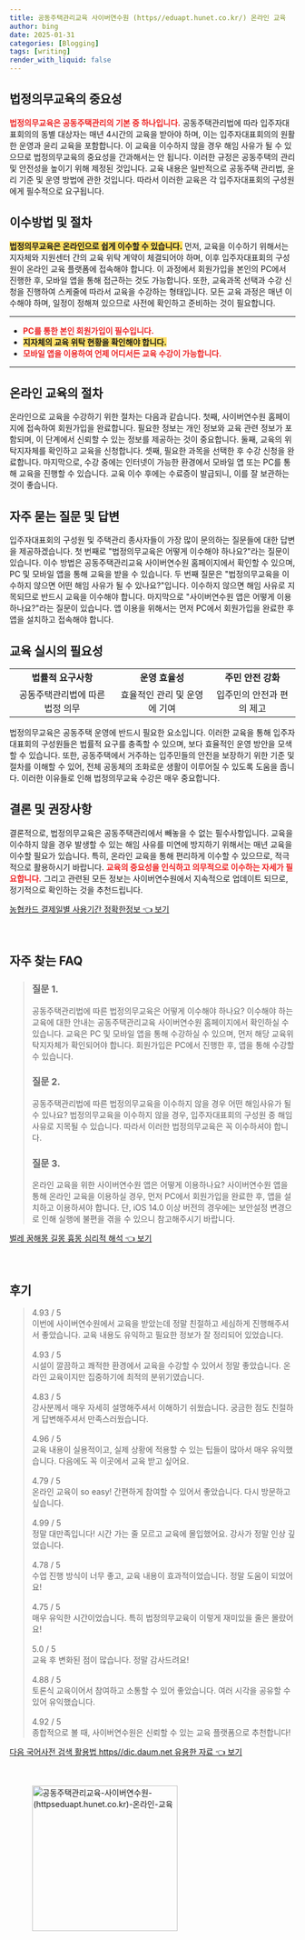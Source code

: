 ```yaml
---
title: 공동주택관리교육 사이버연수원 (https//eduapt.hunet.co.kr/) 온라인 교육
author: bing
date: 2025-01-31
categories: [Blogging]
tags: [writing]
render_with_liquid: false
---
```



<h2 id='법정의무교육의 중요성'>법정의무교육의 중요성</h2>

<p><b><span style="color: #ee2323;">법정의무교육은 공동주택관리의 기본 중 하나입니다.</span></b> 공동주택관리법에 따라 입주자대표회의의 동별 대상자는 매년 4시간의 교육을 받아야 하며, 이는 입주자대표회의의 원활한 운영과 윤리 교육을 포함합니다. 이 교육을 이수하지 않을 경우 해임 사유가 될 수 있으므로 법정의무교육의 중요성을 간과해서는 안 됩니다. 이러한 규정은 공동주택의 관리 및 안전성을 높이기 위해 제정된 것입니다. 교육 내용은 일반적으로 공동주택 관리법, 윤리 기준 및 운영 방법에 관한 것입니다. 따라서 이러한 교육은 각 입주자대표회의 구성원에게 필수적으로 요구됩니다.</p>

<h2 id='이수방법 및 절차'>이수방법 및 절차</h2>

<p><b><span style="background-color: #ffe066;">법정의무교육은 온라인으로 쉽게 이수할 수 있습니다.</span></b> 먼저, 교육을 이수하기 위해서는 지자체와 지원센터 간의 교육 위탁 계약이 체결되어야 하며, 이후 입주자대표회의 구성원이 온라인 교육 플랫폼에 접속해야 합니다. 이 과정에서 회원가입을 본인의 PC에서 진행한 후, 모바일 앱을 통해 접근하는 것도 가능합니다. 또한, 교육과목 선택과 수강 신청을 진행하여 스케줄에 따라서 교육을 수강하는 형태입니다. 모든 교육 과정은 매년 이수해야 하며, 일정이 정해져 있으므로 사전에 확인하고 준비하는 것이 필요합니다.</p>

<hr />

<ul>
    <li><b><span style="color: #ee2323;">PC를 통한 본인 회원가입이 필수입니다.</span></b></li>
    <li><b><span style="background-color: #ffe066;">지자체의 교육 위탁 현황을 확인해야 합니다.</span></b></li>
    <li><b><span style="color: #ee2323;">모바일 앱을 이용하여 언제 어디서든 교육 수강이 가능합니다.</span></b></li>
</ul>

<hr />

<h2 id='온라인 교육의 절차'>온라인 교육의 절차</h2>

<p>온라인으로 교육을 수강하기 위한 절차는 다음과 같습니다. 첫째, 사이버연수원 홈페이지에 접속하여 회원가입을 완료합니다. 필요한 정보는 개인 정보와 교육 관련 정보가 포함되며, 이 단계에서 신뢰할 수 있는 정보를 제공하는 것이 중요합니다. 둘째, 교육의 위탁지자체를 확인하고 교육을 신청합니다. 셋째, 필요한 과목을 선택한 후 수강 신청을 완료합니다. 마지막으로, 수강 중에는 인터넷이 가능한 환경에서 모바일 앱 또는 PC를 통해 교육을 진행할 수 있습니다. 교육 이수 후에는 수료증이 발급되니, 이를 잘 보관하는 것이 좋습니다.</p>

<h2 id='자주 묻는 질문 및 답변'>자주 묻는 질문 및 답변</h2>

<p>입주자대표회의 구성원 및 주택관리 종사자들이 가장 많이 문의하는 질문들에 대한 답변을 제공하겠습니다. 첫 번째로 "법정의무교육은 어떻게 이수해야 하나요?"라는 질문이 있습니다. 이수 방법은 공동주택관리교육 사이버연수원 홈페이지에서 확인할 수 있으며, PC 및 모바일 앱을 통해 교육을 받을 수 있습니다. 두 번째 질문은 "법정의무교육을 이수하지 않으면 어떤 해임 사유가 될 수 있나요?"입니다. 이수하지 않으면 해임 사유로 지목되므로 반드시 교육을 이수해야 합니다. 마지막으로 "사이버연수원 앱은 어떻게 이용하나요?"라는 질문이 있습니다. 앱 이용을 위해서는 먼저 PC에서 회원가입을 완료한 후 앱을 설치하고 접속해야 합니다.</p>

<h2 id='교육 실시의 필요성'>교육 실시의 필요성</h2>

<table>
    <tr>
        <td style="text-align: center; height: 17px;"><b>법률적 요구사항</b></td>
        <td style="text-align: center; height: 17px;"><b>운영 효율성</b></td>
        <td style="text-align: center; height: 17px;"><b>주민 안전 강화</b></td>
    </tr>
    <tr>
        <td style="text-align: center; height: 17px;">공동주택관리법에 따른 법정 의무</td>
        <td style="text-align: center; height: 17px;">효율적인 관리 및 운영에 기여</td>
        <td style="text-align: center; height: 17px;">입주민의 안전과 편의 제고</td>
    </tr>
</table>

<p>법정의무교육은 공동주택 운영에 반드시 필요한 요소입니다. 이러한 교육을 통해 입주자대표회의 구성원들은 법률적 요구를 충족할 수 있으며, 보다 효율적인 운영 방안을 모색할 수 있습니다. 또한, 공동주택에서 거주하는 입주민들의 안전을 보장하기 위한 기준 및 절차를 이해할 수 있어, 전체 공동체의 조화로운 생활이 이루어질 수 있도록 도움을 줍니다. 이러한 이유들로 인해 법정의무교육 수강은 매우 중요합니다.</p>

<h2 id='결론 및 권장사항'>결론 및 권장사항</h2>

<p>결론적으로, 법정의무교육은 공동주택관리에서 빼놓을 수 없는 필수사항입니다. 교육을 이수하지 않을 경우 발생할 수 있는 해임 사유를 미연에 방지하기 위해서는 매년 교육을 이수할 필요가 있습니다. 특히, 온라인 교육을 통해 편리하게 이수할 수 있으므로, 적극적으로 활용하시기 바랍니다. <b><span style="color: #ee2323;">교육의 중요성을 인식하고 의무적으로 이수하는 자세가 필요합니다.</span></b> 그리고 관련된 모든 정보는 사이버연수원에서 지속적으로 업데이트 되므로, 정기적으로 확인하는 것을 추천드립니다.</p>


<p><a class="click-button" title="농협카드 결제일별 사용기간 정확한정보" href="https://adkhouse.github.io/posts/%EB%86%8D%ED%98%91%EC%B9%B4%EB%93%9C-%EA%B2%B0%EC%A0%9C%EC%9D%BC%EB%B3%84-%EC%82%AC%EC%9A%A9%EA%B8%B0%EA%B0%84-%EC%A0%95%ED%99%95%ED%95%9C%EC%A0%95%EB%B3%B4/" rel="dofollow">농협카드 결제일별 사용기간 정확한정보 👈 보기</a></p><br>
<h2 id='자주_찾는_FAQ'>자주 찾는 FAQ</h2>
<div itemscope="" itemtype="https://schema.org/FAQPage"> 
<blockquote> 
<div itemscope="" itemprop="mainEntity" itemtype="https://schema.org/Question"> 
<h3 itemprop="name">질문 1.</h3> 
<div itemscope="" itemprop="acceptedAnswer" itemtype="https://schema.org/Answer"> 
<span itemprop="text"> 
<p>공동주택관리법에 따른 법정의무교육은 어떻게 이수해야 하나요? 이수해야 하는 교육에 대한 안내는 공동주택관리교육 사이버연수원 홈페이지에서 확인하실 수 있습니다. 교육은 PC 및 모바일 앱을 통해 수강하실 수 있으며, 먼저 해당 교육위탁지자체가 확인되어야 합니다. 회원가입은 PC에서 진행한 후, 앱을 통해 수강할 수 있습니다.</p> 
</span> 
</div> 
</div> 

<div itemscope="" itemprop="mainEntity" itemtype="https://schema.org/Question"> 
<h3 itemprop="name">질문 2.</h3> 
<div itemscope="" itemprop="acceptedAnswer" itemtype="https://schema.org/Answer"> 
<span itemprop="text"> 
<p>공동주택관리법에 따른 법정의무교육을 이수하지 않을 경우 어떤 해임사유가 될 수 있나요? 법정의무교육을 이수하지 않을 경우, 입주자대표회의 구성원 중 해임사유로 지목될 수 있습니다. 따라서 이러한 법정의무교육은 꼭 이수하셔야 합니다.</p> 
</span> 
</div> 
</div> 

<div itemscope="" itemprop="mainEntity" itemtype="https://schema.org/Question"> 
<h3 itemprop="name">질문 3.</h3> 
<div itemscope="" itemprop="acceptedAnswer" itemtype="https://schema.org/Answer"> 
<span itemprop="text"> 
<p>온라인 교육을 위한 사이버연수원 앱은 어떻게 이용하나요? 사이버연수원 앱을 통해 온라인 교육을 이용하실 경우, 먼저 PC에서 회원가입을 완료한 후, 앱을 설치하고 이용하셔야 합니다. 단, iOS 14.0 이상 버전의 경우에는 보안설정 변경으로 인해 실행에 불편을 겪을 수 있으니 참고해주시기 바랍니다.</p> 
</span> 
</div> 
</div> 
</blockquote> 
</div>
<p><a class="click-button" title="벌레 꿈해몽 길몽 흉몽 심리적 해석" href="https://adkhouse.github.io/posts/%EB%B2%8C%EB%A0%88-%EA%BF%88%ED%95%B4%EB%AA%BD-%EA%B8%B8%EB%AA%BD-%ED%9D%89%EB%AA%BD-%EC%8B%AC%EB%A6%AC%EC%A0%81-%ED%95%B4%EC%84%9D/" rel="dofollow">벌레 꿈해몽 길몽 흉몽 심리적 해석 👈 보기</a></p><br>
<h2 id='후기'>후기</h2>
<div itemscope itemtype="https://schema.org/Product">
  <blockquote>
  <div itemprop="review" itemscope itemtype="https://schema.org/Review">
      <div itemprop="reviewRating" itemscope itemtype="https://schema.org/Rating"> <span itemprop="ratingValue">4.93</span> / <span itemprop="bestRating">5</span> </div>
      <span itemprop="reviewBody">이번에 사이버연수원에서 교육을 받았는데 정말 친절하고 세심하게 진행해주셔서 좋았습니다. 교육 내용도 유익하고 필요한 정보가 잘 정리되어 있었습니다.</span>
  </div>
  <br>
  <div itemprop="review" itemscope itemtype="https://schema.org/Review">
      <div itemprop="reviewRating" itemscope itemtype="https://schema.org/Rating"> <span itemprop="ratingValue">4.93</span> / <span itemprop="bestRating">5</span> </div>
      <span itemprop="reviewBody">시설이 깔끔하고 쾌적한 환경에서 교육을 수강할 수 있어서 정말 좋았습니다. 온라인 교육이지만 집중하기에 최적의 분위기였습니다.</span>
  </div>
  <br>
  <div itemprop="review" itemscope itemtype="https://schema.org/Review">
      <div itemprop="reviewRating" itemscope itemtype="https://schema.org/Rating"> <span itemprop="ratingValue">4.83</span> / <span itemprop="bestRating">5</span> </div>
      <span itemprop="reviewBody">강사분께서 매우 자세히 설명해주셔서 이해하기 쉬웠습니다. 궁금한 점도 친절하게 답변해주셔서 만족스러웠습니다.</span>
  </div>
  <br>
  <div itemprop="review" itemscope itemtype="https://schema.org/Review">
      <div itemprop="reviewRating" itemscope itemtype="https://schema.org/Rating"> <span itemprop="ratingValue">4.96</span> / <span itemprop="bestRating">5</span> </div>
      <span itemprop="reviewBody">교육 내용이 실용적이고, 실제 상황에 적용할 수 있는 팁들이 많아서 매우 유익했습니다. 다음에도 꼭 이곳에서 교육 받고 싶어요.</span>
  </div>
  <br>
  <div itemprop="review" itemscope itemtype="https://schema.org/Review">
      <div itemprop="reviewRating" itemscope itemtype="https://schema.org/Rating"> <span itemprop="ratingValue">4.79</span> / <span itemprop="bestRating">5</span> </div>
      <span itemprop="reviewBody">온라인 교육이 so easy! 간편하게 참여할 수 있어서 좋았습니다. 다시 방문하고 싶습니다.</span>
  </div>
  <br>
  <div itemprop="review" itemscope itemtype="https://schema.org/Review">
      <div itemprop="reviewRating" itemscope itemtype="https://schema.org/Rating"> <span itemprop="ratingValue">4.99</span> / <span itemprop="bestRating">5</span> </div>
      <span itemprop="reviewBody">정말 대만족입니다! 시간 가는 줄 모르고 교육에 몰입했어요. 강사가 정말 인상 깊었습니다.</span>
  </div>
  <br>
  <div itemprop="review" itemscope itemtype="https://schema.org/Review">
      <div itemprop="reviewRating" itemscope itemtype="https://schema.org/Rating"> <span itemprop="ratingValue">4.78</span> / <span itemprop="bestRating">5</span> </div>
      <span itemprop="reviewBody"> 수업 진행 방식이 너무 좋고, 교육 내용이 효과적이었습니다. 정말 도움이 되었어요!</span>
  </div>
  <br>
  <div itemprop="review" itemscope itemtype="https://schema.org/Review">
      <div itemprop="reviewRating" itemscope itemtype="https://schema.org/Rating"> <span itemprop="ratingValue">4.75</span> / <span itemprop="bestRating">5</span> </div>
      <span itemprop="reviewBody"> 매우 유익한 시간이었습니다. 특히 법정의무교육이 이렇게 재미있을 줄은 몰랐어요!</span>
  </div>
  <br>
  <div itemprop="review" itemscope itemtype="https://schema.org/Review">
      <div itemprop="reviewRating" itemscope itemtype="https://schema.org/Rating"> <span itemprop="ratingValue">5.0</span> / <span itemprop="bestRating">5</span> </div>
      <span itemprop="reviewBody">교육 후 변화된 점이 많습니다. 정말 감사드려요!</span>
  </div>
  <br>
  <div itemprop="review" itemscope itemtype="https://schema.org/Review">
      <div itemprop="reviewRating" itemscope itemtype="https://schema.org/Rating"> <span itemprop="ratingValue">4.88</span> / <span itemprop="bestRating">5</span> </div>
      <span itemprop="reviewBody">토론식 교육이어서 참여하고 소통할 수 있어 좋았습니다. 여러 시각을 공유할 수 있어 유익했습니다.</span>
  </div>
  <br>
  <div itemprop="review" itemscope itemtype="https://schema.org/Review">
      <div itemprop="reviewRating" itemscope itemtype="https://schema.org/Rating"> <span itemprop="ratingValue">4.92</span> / <span itemprop="bestRating">5</span> </div>
      <span itemprop="reviewBody">종합적으로 볼 때, 사이버연수원은 신뢰할 수 있는 교육 플랫폼으로 추천합니다!</span>
  </div>
  </blockquote>
</div>
<p><a class="click-button" title="다음 국어사전 검색 활용법 https//dic.daum.net 유용한 자료" href="https://adkhouse.github.io/posts/%EB%8B%A4%EC%9D%8C-%EA%B5%AD%EC%96%B4%EC%82%AC%EC%A0%84-%EA%B2%80%EC%83%89-%ED%99%9C%EC%9A%A9%EB%B2%95-httpsdic.daum.net-%EC%9C%A0%EC%9A%A9%ED%95%9C-%EC%9E%90%EB%A3%8C/" rel="dofollow">다음 국어사전 검색 활용법 https//dic.daum.net 유용한 자료 👈 보기</a></p><br>
<figure class="image"><img src="https://adkhouse.github.io/assets/img/thumbnail/공동주택관리교육-사이버연수원-(httpseduapt.hunet.co.kr)-온라인-교육.webp" alt="공동주택관리교육-사이버연수원-(httpseduapt.hunet.co.kr)-온라인-교육" width="256" height="256"></figure>